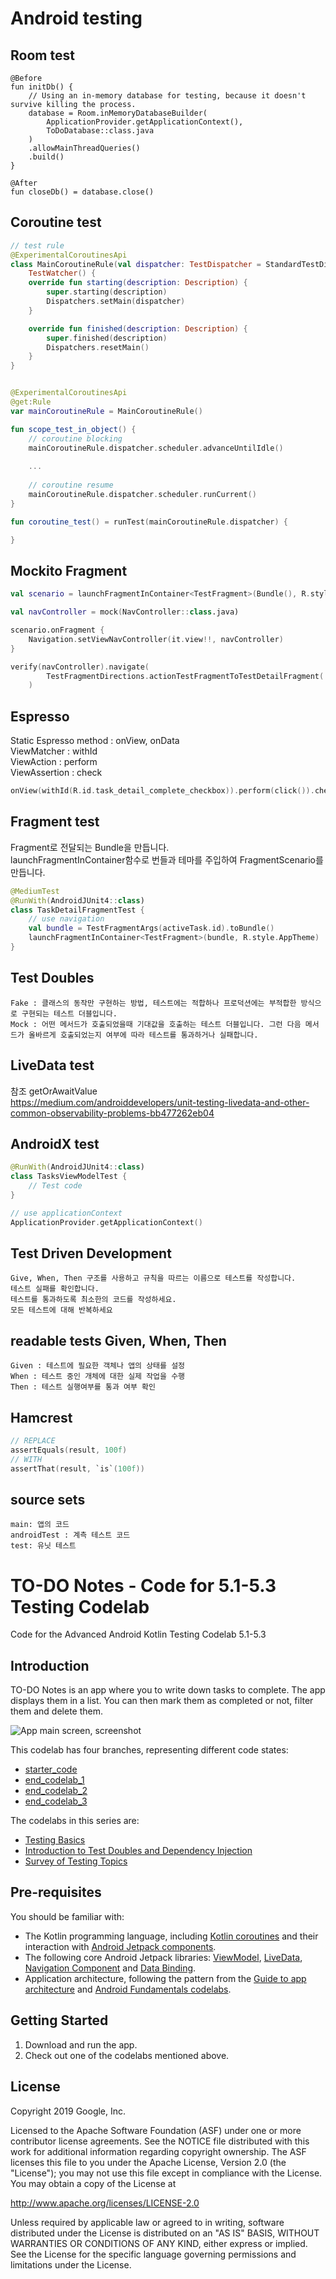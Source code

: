 Android testing
============================================================================
## Room test
```
@Before
fun initDb() {
    // Using an in-memory database for testing, because it doesn't survive killing the process.
    database = Room.inMemoryDatabaseBuilder(
        ApplicationProvider.getApplicationContext(),
        ToDoDatabase::class.java
    )
    .allowMainThreadQueries()
    .build()
}

@After
fun closeDb() = database.close()

```



## Coroutine test
```kotlin
// test rule
@ExperimentalCoroutinesApi
class MainCoroutineRule(val dispatcher: TestDispatcher = StandardTestDispatcher()):
    TestWatcher() {
    override fun starting(description: Description) {
        super.starting(description)
        Dispatchers.setMain(dispatcher)
    }

    override fun finished(description: Description) {
        super.finished(description)
        Dispatchers.resetMain()
    }
}


@ExperimentalCoroutinesApi
@get:Rule
var mainCoroutineRule = MainCoroutineRule()

fun scope_test_in_object() {
    // coroutine blocking
    mainCoroutineRule.dispatcher.scheduler.advanceUntilIdle()
    
    ...
    
    // coroutine resume
    mainCoroutineRule.dispatcher.scheduler.runCurrent()
}

fun coroutine_test() = runTest(mainCoroutineRule.dispatcher) {

}
```



## Mockito Fragment
```kotlin
val scenario = launchFragmentInContainer<TestFragment>(Bundle(), R.style.AppTheme)

val navController = mock(NavController::class.java)

scenario.onFragment {
    Navigation.setViewNavController(it.view!!, navController)
}

verify(navController).navigate(
        TestFragmentDirections.actionTestFragmentToTestDetailFragment( "id1")
    )
```



## Espresso
Static Espresso method : onView, onData<br />
ViewMatcher : withId<br />
ViewAction : perform<br />
ViewAssertion : check<br />
```kotlin
onView(withId(R.id.task_detail_complete_checkbox)).perform(click()).check(matches(isChecked()))
```



## Fragment test
Fragment로 전달되는 Bundle을 만듭니다.<br />
launchFragmentInContainer함수로 번들과 테마를 주입하여 FragmentScenario를 만듭니다.
```kotlin
@MediumTest
@RunWith(AndroidJUnit4::class)
class TaskDetailFragmentTest {
    // use navigation
    val bundle = TestFragmentArgs(activeTask.id).toBundle()
    launchFragmentInContainer<TestFragment>(bundle, R.style.AppTheme)
}
```



## Test Doubles
```
Fake : 클래스의 동작만 구현하는 방법, 테스트에는 적합하나 프로덕션에는 부적합한 방식으로 구현되는 테스트 더블입니다.
Mock : 어떤 메서드가 호출되었을때 기대값을 호출하는 테스트 더블입니다. 그런 다음 메서드가 올바르게 호출되었는지 여부에 따라 테스트를 통과하거나 실패합니다.
```



## LiveData test
참조 getOrAwaitValue
<br/>
https://medium.com/androiddevelopers/unit-testing-livedata-and-other-common-observability-problems-bb477262eb04



## AndroidX test
```kotlin
@RunWith(AndroidJUnit4::class)
class TasksViewModelTest {
    // Test code
}

// use applicationContext
ApplicationProvider.getApplicationContext()
```



## Test Driven Development
```
Give, When, Then 구조를 사용하고 규칙을 따르는 이름으로 테스트를 작성합니다.
테스트 실패를 확인합니다.
테스트를 통과하도록 최소한의 코드를 작성하세요.
모든 테스트에 대해 반복하세요
```



## readable tests Given, When, Then
```
Given : 테스트에 필요한 객체나 앱의 상태를 설정
When : 테스트 중인 개체에 대한 실제 작업을 수행
Then : 테스트 실행여부를 통과 여부 확인
```



## Hamcrest
```kotlin
// REPLACE
assertEquals(result, 100f)
// WITH
assertThat(result, `is`(100f))
```



## source sets
```
main: 앱의 코드
androidTest : 계측 테스트 코드
test: 유닛 테스트
```

TO-DO Notes - Code for 5.1-5.3 Testing Codelab
============================================================================

Code for the Advanced Android Kotlin Testing Codelab 5.1-5.3

Introduction
------------

TO-DO Notes is an app where you to write down tasks to complete. The app displays them in a list.
You can then mark them as completed or not, filter them and delete them.

![App main screen, screenshot](screenshot.png)

This codelab has four branches, representing different code states:

* [starter_code](https://github.com/googlecodelabs/android-testing/tree/starter_code)
* [end_codelab_1](https://github.com/googlecodelabs/android-testing/tree/end_codelab_1)
* [end_codelab_2](https://github.com/googlecodelabs/android-testing/tree/end_codelab_2)
* [end_codelab_3](https://github.com/googlecodelabs/android-testing/tree/end_codelab_3)

The codelabs in this series are:
* [Testing Basics](https://codelabs.developers.google.com/codelabs/advanced-android-kotlin-training-testing-basics)
* [Introduction to Test Doubles and Dependency Injection](https://codelabs.developers.google.com/codelabs/advanced-android-kotlin-training-testing-test-doubles)
* [Survey of Testing Topics](https://codelabs.developers.google.com/codelabs/advanced-android-kotlin-training-testing-survey)


Pre-requisites
--------------

You should be familiar with:

* The Kotlin programming language, including [Kotlin coroutines](https://developer.android.com/kotlin/coroutines) and their interaction with [Android Jetpack components](https://developer.android.com/topic/libraries/architecture/coroutines).
* The following core Android Jetpack libraries: [ViewModel](https://developer.android.com/topic/libraries/architecture/viewmodel),
 [LiveData](https://developer.android.com/topic/libraries/architecture/livedata),
  [Navigation Component](https://developer.android.com/guide/navigation) and 
  [Data Binding](https://developer.android.com/topic/libraries/data-binding).
* Application architecture, following the pattern from the [Guide to app architecture](https://developer.android.com/jetpack/docs/guide) and [Android Fundamentals codelabs](https://developer.android.com/courses/kotlin-android-fundamentals/toc).


Getting Started
---------------

1. Download and run the app.
2. Check out one of the codelabs mentioned above.

License
-------

Copyright 2019 Google, Inc.

Licensed to the Apache Software Foundation (ASF) under one or more contributor
license agreements.  See the NOTICE file distributed with this work for
additional information regarding copyright ownership.  The ASF licenses this
file to you under the Apache License, Version 2.0 (the "License"); you may not
use this file except in compliance with the License.  You may obtain a copy of
the License at

  http://www.apache.org/licenses/LICENSE-2.0

Unless required by applicable law or agreed to in writing, software
distributed under the License is distributed on an "AS IS" BASIS, WITHOUT
WARRANTIES OR CONDITIONS OF ANY KIND, either express or implied.  See the
License for the specific language governing permissions and limitations under
the License.
